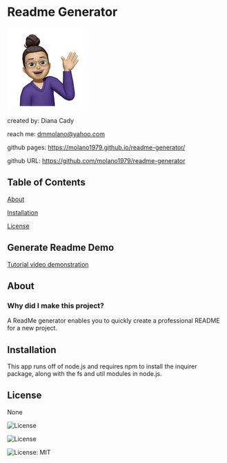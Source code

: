 
# Readme Generator
![profile picture](/pic.jpg)

created by: Diana Cady

reach me: dmmolano@yahoo.com

github pages: https://molano1979.github.io/readme-generator/

github URL: https://github.com/molano1979/readme-generator
## Table of Contents
[About](#about)

[Installation](#installation)

[License](#license)

## Generate Readme Demo
[Tutorial video demonstration](https://drive.google.com/file/d/1-m0UBSHiAE5frX-VWwDgwHKX0WMlT76F/view)

## About
### Why did I make this project?
A ReadMe generator enables you to quickly create a professional README for a new project. 


## Installation
This app runs off of node.js and requires npm to install the inquirer package, along with the fs and util modules in node.js.

## License
None

![License](https://img.shields.io/badge/License-Apache_2.0-blue.svg)

![License](https://img.shields.io/badge/License-BSD_3--Clause-blue.svg)

![License: MIT](https://img.shields.io/badge/License-MIT-yellow.svg)

   
    
